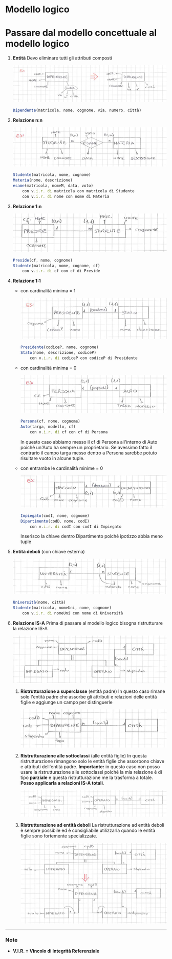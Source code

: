 # Modello logico

# Passare dal modello concettuale al modello logico

1. **Entità**
Devo eliminare tutti gli attributi composti
    
    ![Screenshot 2021-12-12 at 16.49.40.png](Modello%20logico%20e7180b93bdb444889c163281a56cbacc/Screenshot_2021-12-12_at_16.49.40.png)
    
    ```jsx
    Dipendente(matricola, nome, cognome, via, numero, città)
    ```
    
2. **Relazione n:n**
    
    ![Screenshot 2021-12-12 at 16.52.11.png](Modello%20logico%20e7180b93bdb444889c163281a56cbacc/Screenshot_2021-12-12_at_16.52.11.png)
    
    ```jsx
    Studente(matricola, nome, cognome)
    Materia(nome, descrizione)
    esame(matricola, nomeM, data, voto)
    	con v.i.r. di matricola con matricola di Studente
    	con v.i.r. di nome con nome di Materia 
    ```
    
3. **Relazione 1:n**

    
    ![Screenshot 2021-12-12 at 16.55.36.png](Modello%20logico%20e7180b93bdb444889c163281a56cbacc/Screenshot_2021-12-12_at_16.55.36.png)
    
    ```jsx
    Preside(cf, nome, cognome)
    Studente(matricola, nome, cognome, cf)
    	con v.i.r. di cf con cf di Preside
    ```
    
4. **Relazione 1:1**
    - con cardinalità minima = 1
        
        ![Screenshot 2021-12-12 at 17.00.09.png](Modello%20logico%20e7180b93bdb444889c163281a56cbacc/Screenshot_2021-12-12_at_17.00.09.png)
        
        ```jsx
        Presidente(codiceP, nome, cognome)
        Stato(nome, descrizione, codiceP)
        	con v.i.r. di codiceP con codiceP di Presidente
        ```
        
    - con cardinalità minima = 0
        
        ![Screenshot 2021-12-12 at 17.01.11.png](Modello%20logico%20e7180b93bdb444889c163281a56cbacc/Screenshot_2021-12-12_at_17.01.11.png)
        
        ```jsx
        Persona(cf, nome, cognome)
        Auto(targa, modello, cf)
        	con v.i.r. di cf con cf di Persona
        ```
        
        In questo caso abbiamo messo il cf di Persona all'interno di Auto poichè un'Auto ha sempre un proprietario. Se avessimo fatto il contrario il campo targa messo dentro a Persona sarebbe potuto risultare vuoto in alcune tuple.
        
    - con entrambe le cardinalità minime = 0
        
        ![Screenshot 2021-12-12 at 17.03.10.png](Modello%20logico%20e7180b93bdb444889c163281a56cbacc/Screenshot_2021-12-12_at_17.03.10.png)
        
        ```jsx
        Impiegato(codI, nome, cognome)
        Dipartimento(codD, nome, codI)
        	con v.i.r. di codI con codI di Impiegato
        ```
        
        Inserisco la chiave dentro Dipartimento poichè ipotizzo abbia meno tuple
        
5. **Entità deboli** (con chiave esterna)
    
    ![Screenshot 2021-12-12 at 17.06.32.png](Modello%20logico%20e7180b93bdb444889c163281a56cbacc/Screenshot_2021-12-12_at_17.06.32.png)
    
    ```jsx
    Università(nome, città)
    Studente(matricola, nomeUni, nome, cognome)
    	con v.i.r. di nomeUni con nome di Università
    ```
    
6. **Relazione IS-A**
Prima di passare al modello logico bisogna ristrutturare la relazione IS-A
    
    ![Screenshot 2021-12-12 at 17.07.57.png](Modello%20logico%20e7180b93bdb444889c163281a56cbacc/Screenshot_2021-12-12_at_17.07.57.png)
    
    1. **Ristrutturazione a superclasse** (entità padre)
    In questo caso rimane solo l'entità padre che assorbe gli attributi e relazioni delle entità figlie e aggiunge un campo per distinguerle
        
        ![Screenshot 2021-12-12 at 17.09.48.png](Modello%20logico%20e7180b93bdb444889c163281a56cbacc/Screenshot_2021-12-12_at_17.09.48.png)
        
    2. **Ristrutturazione alle sottoclassi** (alle entità figlie)
    In questa ristrutturazione rimangono solo le entità figlie che assorbono chiave e attributi dell'entità padre.
    **Importante:** in questo caso non posso usare la ristrutturazione alle sottoclassi poichè la mia relazione è di tipo **parziale** e questa ristrutturazione me la trasforma a totale. **Posso applicarla a relazioni IS-A totali**.
        
        ![Screenshot 2021-12-12 at 17.12.12.png](Modello%20logico%20e7180b93bdb444889c163281a56cbacc/Screenshot_2021-12-12_at_17.12.12.png)
        
    3. **Ristrutturazione ad entità deboli**
    La ristrutturazione ad entità deboli è sempre possibile ed è consigliabile utilizzarla quando le entità figlie sono fortemente specializzate.
        
        ![Screenshot 2021-12-12 at 17.14.43.png](Modello%20logico%20e7180b93bdb444889c163281a56cbacc/Screenshot_2021-12-12_at_17.14.43.png)
        

---

### Note

- **V.I.R. = Vincolo di Integrità Referenziale**